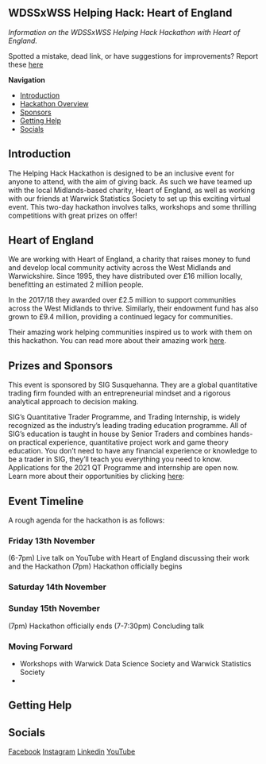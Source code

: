 ## WDSSxWSS Helping Hack: Heart of England

*Information on the WDSSxWSS Helping Hack Hackathon with Heart of England.*

Spotted a mistake, dead link, or have suggestions for improvements? Report these [here](https://github.com/warwickdatascience/helping-hack/issues/new)

**Navigation**
* [Introduction](#introduction)
* [Hackathon Overview](#hackathon-overview)
* [Sponsors](#event-timeline)
* [Getting Help](#getting-help)
* [Socials](#socials)


## Introduction
The Helping Hack Hackathon is designed to be an inclusive event for anyone to attend, with the aim of giving back.
As such we have teamed up with the local Midlands-based charity, Heart of England, as well as working with our friends 
at Warwick Statistics Society to set up this exciting virtual event. This two-day hackathon involves talks, workshops 
and some thrilling competitions with great prizes on offer!

## Heart of England

We are working with Heart of England, a charity that raises money to fund and develop local community activity across 
the West Midlands and Warwickshire. Since 1995, they have distributed over £16 million locally, benefitting an 
estimated 2 million people. 

In the 2017/18 they awarded over £2.5 million to support communities across the West 
Midlands to thrive. Similarly, their endowment fund has also grown to £9.4 million, providing a continued legacy 
for communities.

Their amazing work helping communities inspired us to work with them on this hackathon. You can read more about their 
amazing work [here](https://www.heartofenglandcf.co.uk/).

## Prizes and Sponsors

This event is sponsored by SIG Susquehanna. They are a global quantitative trading firm founded with an entrepreneurial 
mindset and a rigorous analytical approach to decision making.

SIG’s Quantitative Trader Programme, and Trading Internship, is widely recognized as the industry’s leading trading 
education programme. All of SIG’s education is taught in house by Senior Traders and combines hands-on practical 
experience, quantitative project work and game theory education. You don’t need to have any financial experience or 
knowledge to be a trader in SIG, they’ll teach you everything you need to know. Applications for the 2021 QT Programme 
and internship are open now. Learn more about their opportunities by clicking [here](https://www.sig.com/campus-programmes/trading/):

## Event Timeline

A rough agenda for the hackathon is as follows:

### Friday 13th November

(6-7pm) Live talk on YouTube with Heart of England discussing their work and the Hackathon
(7pm) Hackathon officially begins

### Saturday 14th November


### Sunday 15th November

(7pm) Hackathon officially ends
(7-7:30pm) Concluding talk 

### Moving Forward

- Workshops with Warwick Data Science Society and Warwick Statistics Society
- 


## Getting Help



## Socials

[Facebook](link.wdss.io/facebook)
[Instagram](link.wdss.io/instagram)
[Linkedin](link.wdss.io/linkedin)
[YouTube](link.wdss.io/youtube)


